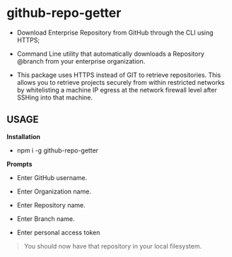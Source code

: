 # github-repo-getter

* Download Enterprise Repository from GitHub through the CLI using HTTPS;

* Command Line utility that automatically downloads a Repository @branch from your enterprise organization. 

* This package uses HTTPS instead of GIT to retrieve repositories. This allows you to retrieve projects securely from within restricted networks by whitelisting a machine IP egress at the network firewall level after SSHing into that machine.

## USAGE

**Installation**

* npm i -g github-repo-getter

**Prompts**

* Enter GitHub username.

* Enter Organization name.

* Enter Repository name.

* Enter Branch name.

* Enter personal access token

> You should now have that repository in your local filesystem.
